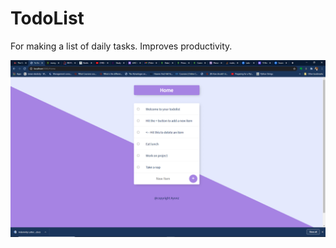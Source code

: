 # TodoList

For making a list of daily tasks. Improves productivity.

![Alt text](/gitimage.png?raw=true "Optional Title")